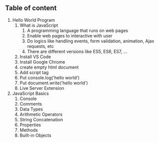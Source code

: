 ## Table of content
1. Hello World Program
   1. What is JavaScript
      1. A programming language that runs on web pages
      2. Enable web pages to interactive with user
      3. Do logics like handling events, form validation, animation, Ajax requests, etc
      4. There are different versions like ES5, ES6, ES7, ...
   2. Install VS Code
   3. Install Google Chrome
   4. create empty html document
   5. Add script tag
   6. Put console.log('hello world')
   7. Put document.write('hello world')
   8. Live Server Extension
2. JavaScript Basics
   1. Console
   2. Comments
   3. Data Types
   4. Arithmetic Operators
   5. String Concatenation
   6. Properties
   7. Methods
   8. Built-in Objects
